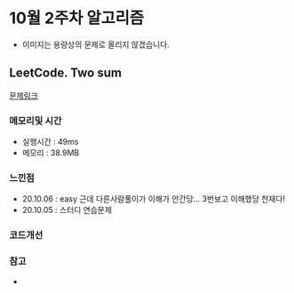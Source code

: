 # 10월 2주차 알고리즘

* 이미지는 용량상의 문제로 올리지 않겠습니다.

## LeetCode. Two sum

[문제링크](https://leetcode.com/problems/two-sum/)

### 메모리및 시간
* 실행시간 : 49ms
* 메모리 : 38.9MB 

### 느낀점
* 20.10.06 : easy 근데 다른사람풀이가 이해가 안간당... 3번보고 이해했당 천재다!
* 20.10.05 : 스터디 연습문제 

### 코드개선 


### 참고
*
